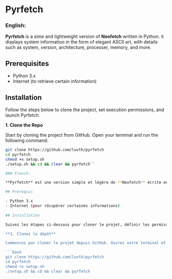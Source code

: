 # Pyrfetch

### English:

**Pyrfetch** is a sime and lightweight version of **Neofetch** written in Python. it displays system information in the form of elegant ASCII art, with details such as system, version, architecture, processer, memory, and more.

## Prerequisites
- Python 3.x
- Internet (to retrieve certain information)

## Installation

Follow the steps below to clone the project, set execution permissions, and launch Pyrfetch.

**1. Clone the Repo**

Start by cloning the project from GitHub. Open your terminal and run the following command:

```bash
git clone https://github.com/luvth/pyrfetch
cd pyrfetch
chmod +x setup.sh
./setup.sh && cd && clear && pyrfetch``

### French:

**Pyrfetch** est une version simple et légère de **Neofetch** écrite en Python. Il affiche des informations système sous forme d'art ASCII élégant, avec des détails tels que la version du système, l'architecture, le processeur, la mémoire, et plus encore.

## Prérequis

- Python 3.x
- Internet (pour récupérer certaines informations)
  
## Installation

Suivez les étapes ci-dessous pour cloner le projet, définir les permissions d'exécution et lancer Pyrfetch.

**1. Clonez le dépôt**

Commencez par cloner le projet depuis GitHub. Ouvrez votre terminal et exécutez la commande suivante :

```bash
git clone https://github.com/luvth/pyrfetch
cd pyrfetch
chmod +x setup.sh
./setup.sh && cd && clear && pyrfetch
